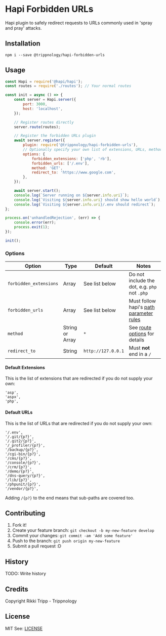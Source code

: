 # Hapi Forbidden URLs

Hapi plugin to safely redirect requests to URLs commonly used in 'spray and pray' attacks.

## Installation

`npm i --save @trippnology/hapi-forbidden-urls`

## Usage

```js
const Hapi = require('@hapi/hapi');
const routes = require('./routes'); // Your normal routes

const init = async () => {
	const server = Hapi.server({
		port: 3000,
		host: 'localhost',
	});

	// Register routes directly
	server.route(routes);

	// Register the forbidden URLs plugin
	await server.register({
		plugin: require('@trippnology/hapi-forbidden-urls'),
		// Optionally specify your own list of extensions, URLs, methods, and target host to redirect to
		options: {
			forbidden_extensions: ['php', 'rb'],
			forbidden_urls: ['/.env'],
			method: 'GET',
			redirect_to: 'https://www.google.com',
		},
	});

	await server.start();
	console.log(`Server running on ${server.info.uri}`);
	console.log(`Visiting ${server.info.uri} should show hello world`);
	console.log(`Visiting ${server.info.uri}/.env should redirect`);
};

process.on('unhandledRejection', (err) => {
	console.error(err);
	process.exit(1);
});

init();
```

### Options

| Option                 | Type            | Default            | Notes                                                                            |
| ---------------------- | --------------- | ------------------ | -------------------------------------------------------------------------------- |
| `forbidden_extensions` | Array           | See list below     | Do not include the dot, e.g. `php` not `.php`                                    |
| `forbidden_urls`       | Array           | See list below     | Must follow hapi's [path parameter rules](https://hapi.dev/api/#path-parameters) |
| `method`               | String or Array | `*`                | See [route options](https://hapi.dev/api/#-serverrouteroute) for details         |
| `redirect_to`          | String          | `http://127.0.0.1` | Must **not** end in a `/`                                                        |

#### Default Extensions

This is the list of extensions that are redirected if you do not supply your own:

```
'asp',
'aspx',
'php',
```

#### Default URLs

This is the list of URLs that are redirected if you do not supply your own:

```
'/.env',
'/.git/{p?}',
'/.git2/{p?}',
'/_profiler/{p?}',
'/backup/{p?}',
'/cgi-bin/{p?}',
'/cms/{p?}',
'/console/{p?}',
'/crm/{p?}',
'/demo/{p?}',
'/dns-query/{p?}',
'/lib/{p?}',
'/phpunit/{p?}',
'/vendor/{p?}',
```

Adding `/{p?}` to the end means that sub-paths are covered too.

## Contributing

1. Fork it!
2. Create your feature branch: `git checkout -b my-new-feature develop`
3. Commit your changes: `git commit -am 'Add some feature'`
4. Push to the branch: `git push origin my-new-feature`
5. Submit a pull request :D

## History

TODO: Write history

## Credits

Copyright Rikki Tripp - Trippnology

## License

MIT See: [LICENSE](./LICENSE)
